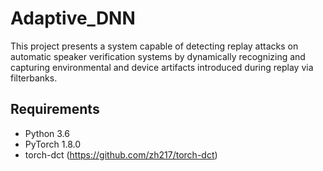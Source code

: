 # Adaptive_DNN

This project presents a system capable of detecting replay attacks on automatic speaker verification systems by dynamically recognizing and capturing environmental and device artifacts introduced during replay via filterbanks.

## Requirements

* Python 3.6
* PyTorch 1.8.0
* torch-dct (https://github.com/zh217/torch-dct)
